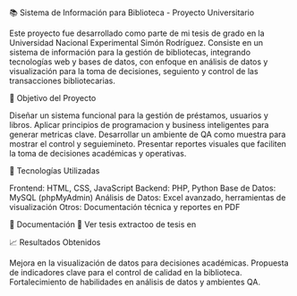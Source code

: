 📚 Sistema de Información para Biblioteca - Proyecto Universitario

  Este proyecto fue desarrollado como parte de mi tesis de grado en la Universidad Nacional Experimental Simón Rodríguez. Consiste en un sistema de información para la gestión de bibliotecas, integrando tecnologías web y bases de datos, con enfoque en análisis de datos y visualización para la toma de decisiones, seguiento y control de las transacciones bibliotecarias.

🎯 Objetivo del Proyecto

Diseñar un sistema funcional para la gestión de préstamos, usuarios y libros.
Aplicar principios de programacion  y business inteligentes para generar metricas clave.
Desarrollar un ambiente de QA como muestra para mostrar el control y seguiemineto. 
Presentar reportes visuales que faciliten la toma de decisiones académicas y operativas.


🧰 Tecnologías Utilizadas

Frontend: HTML, CSS, JavaScript
Backend: PHP, Python
Base de Datos: MySQL (phpMyAdmin)
Análisis de Datos: Excel avanzado, herramientas de visualización
Otros: Documentación técnica y reportes en PDF


📄 Documentación
📎 Ver tesis extractoo de tesis en 

📈 Resultados Obtenidos

Mejora en la visualización de datos para decisiones académicas.
Propuesta de indicadores clave para el control de calidad en la biblioteca.
Fortalecimiento de habilidades en análisis de datos y ambientes QA.
